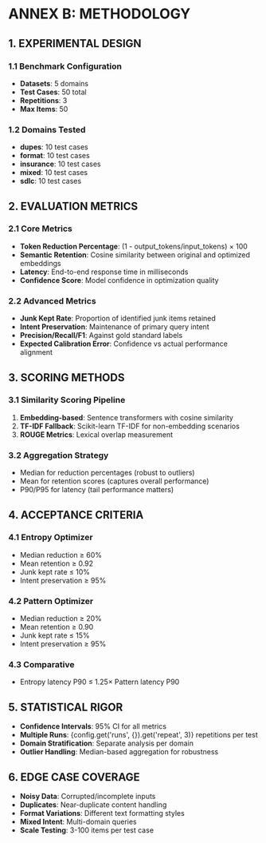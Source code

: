 
# ANNEX B: METHODOLOGY

## 1. EXPERIMENTAL DESIGN

### 1.1 Benchmark Configuration
- **Datasets**: 5 domains
- **Test Cases**: 50 total
- **Repetitions**: 3
- **Max Items**: 50

### 1.2 Domains Tested
- **dupes**: 10 test cases
- **format**: 10 test cases
- **insurance**: 10 test cases
- **mixed**: 10 test cases
- **sdlc**: 10 test cases


## 2. EVALUATION METRICS

### 2.1 Core Metrics
- **Token Reduction Percentage**: (1 - output_tokens/input_tokens) × 100
- **Semantic Retention**: Cosine similarity between original and optimized embeddings
- **Latency**: End-to-end response time in milliseconds
- **Confidence Score**: Model confidence in optimization quality

### 2.2 Advanced Metrics
- **Junk Kept Rate**: Proportion of identified junk items retained
- **Intent Preservation**: Maintenance of primary query intent
- **Precision/Recall/F1**: Against gold standard labels
- **Expected Calibration Error**: Confidence vs actual performance alignment

## 3. SCORING METHODS

### 3.1 Similarity Scoring Pipeline
1. **Embedding-based**: Sentence transformers with cosine similarity
2. **TF-IDF Fallback**: Scikit-learn TF-IDF for non-embedding scenarios
3. **ROUGE Metrics**: Lexical overlap measurement

### 3.2 Aggregation Strategy
- Median for reduction percentages (robust to outliers)
- Mean for retention scores (captures overall performance)
- P90/P95 for latency (tail performance matters)

## 4. ACCEPTANCE CRITERIA

### 4.1 Entropy Optimizer
- Median reduction ≥ 60%
- Mean retention ≥ 0.92
- Junk kept rate ≤ 10%
- Intent preservation ≥ 95%

### 4.2 Pattern Optimizer
- Median reduction ≥ 20%
- Mean retention ≥ 0.90
- Junk kept rate ≤ 15%
- Intent preservation ≥ 95%

### 4.3 Comparative
- Entropy latency P90 ≤ 1.25× Pattern latency P90

## 5. STATISTICAL RIGOR

- **Confidence Intervals**: 95% CI for all metrics
- **Multiple Runs**: {config.get('runs', {}).get('repeat', 3)} repetitions per test
- **Domain Stratification**: Separate analysis per domain
- **Outlier Handling**: Median-based aggregation for robustness

## 6. EDGE CASE COVERAGE

- **Noisy Data**: Corrupted/incomplete inputs
- **Duplicates**: Near-duplicate content handling
- **Format Variations**: Different text formatting styles
- **Mixed Intent**: Multi-domain queries
- **Scale Testing**: 3-100 items per test case
